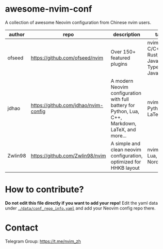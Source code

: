 # awesome-nvim-conf

A collection of awesome Neovim configuration from Chinese nvim users.

<!--MARKDOWN_TABLE_START-->
| author|                repo                |                                            description                                           |                          tags                         |stars|
|-------|------------------------------------|--------------------------------------------------------------------------------------------------|-------------------------------------------------------|-----|
| ofseed|   https://github.com/ofseed/nvim   |                                    Over 150+ featured plugins                                    |nvim-lsp, C/C++, Rust, GO, JavaScript, TypeScript, Java| 145 |
| jdhao |https://github.com/jdhao/nvim-config|A modern Neovim configuration with full battery for Python, Lua, C++, Markdown, LaTeX, and more...|                nvim-lsp, Python, LaTeX                | 3375|
|Zwlin98|   https://github.com/Zwlin98/nvim  |                A simple and clean neovim configuration, optimized for HHKB layout                |             nvim-lsp, Lua, HHKB, Nord, Lua            |  42 |
<!--MARKDOWN_TABLE_END-->

# How to contribute?

**Do not edit this file directly if you want to add your repo!**
Edit the yaml data under [`./data/conf_repo_info.yaml`](./data/conf_repo_info.yaml) and add your Neovim config repo there.

# Contact

Telegram Group: <https://t.me/nvim_zh>

